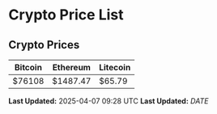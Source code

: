 # Crypto Price List

## Crypto Prices
| Bitcoin | Ethereum | Litecoin |
| ------- | -------- | -------- |
| $76108 | $1487.47 | $65.79 |
**Last Updated:** 2025-04-07 09:28 UTC
**Last Updated:** $DATE$

